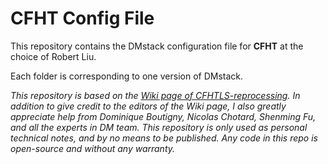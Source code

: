 # CFHT Config File

This repository contains the DMstack configuration file for __CFHT__ at the choice of Robert Liu.

Each folder is corresponding to one version of DMstack.

_This repository is based on the [Wiki page of CFHTLS-reprocessing](https://github.com/LSSTDESC/ReprocessingTaskForce/wiki). In addition to give credit to the editors of the Wiki page, I also greatly appreciate help from Dominique Boutigny, Nicolas Chotard, Shenming Fu, and all the experts in DM team. This repository is only used as personal technical notes, and by no means to be published. Any code in this repo is open-source and without any warranty._
